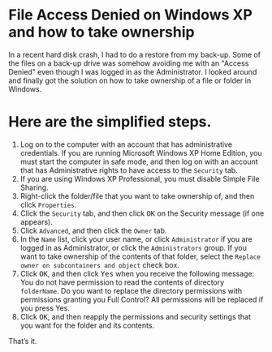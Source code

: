 # File Access Denied on Windows XP and how to take ownership

In a recent hard disk crash, I had to do a restore from my back-up. Some of the files on a back-up drive was somehow avoiding me with an "Access Denied" even though I was logged in as the Administrator. I looked around and finally got the solution on how to take ownership of a file or folder in Windows.

# Here are the simplified steps.

1. Log on to the computer with an account that has administrative credentials. If you are running Microsoft Windows XP Home Edition, you must start the computer in safe mode, and then log on with an account that has Administrative rights to have access to the `Security` tab.
1. If you are using Windows XP Professional, you must disable Simple File Sharing.
1. Right-click the folder/file that you want to take ownership of, and then click `Properties`.
1. Click the `Security` tab, and then click <kbd>OK</kbd> on the Security message (if one appears).
1. Click `Advanced`, and then click the `Owner` tab.
1. In the `Name` list, click your user name, or click `Administrator` if you are logged in as Administrator, or click the `Administrators` group. If you want to take ownership of the contents of that folder, select the `Replace owner on subcontainers and object` check box.
1. Click <kbd>OK</kbd>, and then click <kbd>Yes</kbd> when you receive the following message:
You do not have permission to read the contents of directory `folderName`. Do you want to replace the directory permissions with permissions granting you Full Control?
All permissions will be replaced if you press Yes.
1. Click <kbd>OK</kbd>, and then reapply the permissions and security settings that you want for the folder and its contents.

That’s it.